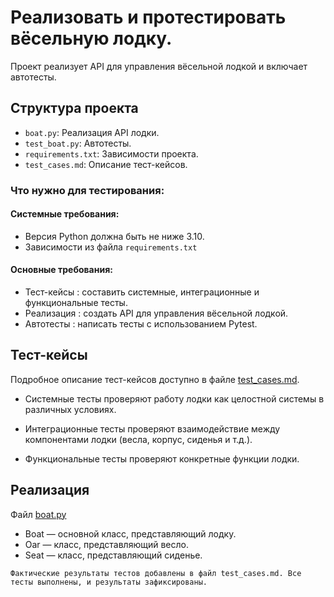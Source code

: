 # Реализовать и протестировать вёсельную лодку.
Проект реализует API для управления вёсельной лодкой и включает автотесты.
## Структура проекта
- `boat.py`: Реализация API лодки.
- `test_boat.py`: Автотесты.
- `requirements.txt`: Зависимости проекта.
- `test_cases.md`: Описание тест-кейсов.
### Что нужно для тестирования:
#### Системные требования:
- Версия Python должна быть не ниже 3.10.
- Зависимости из файла `requirements.txt`
#### Основные требования:
- Тест-кейсы : составить системные, интеграционные и функциональные тесты.
- Реализация : создать API для управления вёсельной лодкой.
- Автотесты : написать тесты с использованием Pytest.
## Тест-кейсы
Подробное описание тест-кейсов доступно в файле [test_cases.md](test_cases.md).
- Системные тесты проверяют работу лодки как целостной системы в различных условиях.
- Интеграционные тесты проверяют взаимодействие между компонентами лодки (весла, корпус, сиденья и т.д.).

- Функциональные тесты проверяют конкретные функции лодки.
## Реализация
Файл [boat.py](boat.py)
- Boat — основной класс, представляющий лодку.
- Oar — класс, представляющий весло.
- Seat — класс, представляющий сиденье.

```plaintext
Фактические результаты тестов добавлены в файл test_cases.md. Все тесты выполнены, и результаты зафиксированы.
